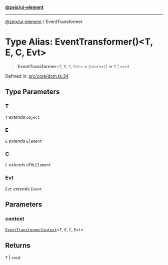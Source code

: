 [**@zeix/ui-element**](../README.md)

***

[@zeix/ui-element](../globals.md) / EventTransformer

# Type Alias: EventTransformer()\<T, E, C, Evt\>

> **EventTransformer**\<`T`, `E`, `C`, `Evt`\> = (`context`) => `T` \| `void`

Defined in: [src/core/dom.ts:34](https://github.com/zeixcom/ui-element/blob/62aded0dfd41b132db684ccc25a7494068f0d957/src/core/dom.ts#L34)

## Type Parameters

### T

`T` *extends* `object`

### E

`E` *extends* `Element`

### C

`C` *extends* `HTMLElement`

### Evt

`Evt` *extends* `Event`

## Parameters

### context

[`EventTransformerContext`](EventTransformerContext.md)\<`T`, `E`, `C`, `Evt`\>

## Returns

`T` \| `void`
